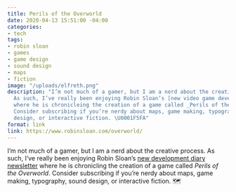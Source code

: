 ```yaml
---
title: Perils of the Overworld
date: 2020-04-13 15:51:00 -04:00
categories:
- tech
tags:
- robin sloan
- games
- game design
- sound design
- maps
- fiction
image: "/uploads/elfreth.png"
description: "I’m not much of a gamer, but I am a nerd about the creative process.
  As such, I’ve really been enjoying Robin Sloan’s [new video game development newsletter](https://www.robinsloan.com/overworld/)
  where he is chronicleing the creation of a game called _Perils of the Overworld_.
  Consider subscribing if you’re nerdy about maps, game making, typography, sound
  design, or interactive fiction. \U0001F5FA"
format: link
link: https://www.robinsloan.com/overworld/
---
```


I’m not much of a gamer, but I am a nerd about the creative process. As such, I’ve really been enjoying Robin Sloan’s [new development diary newsletter](https://www.robinsloan.com/overworld/) where he is chronicling the creation of a game called _Perils of the Overworld_. Consider subscribing if you’re nerdy about maps, game making, typography, sound design, or interactive fiction. 🗺
